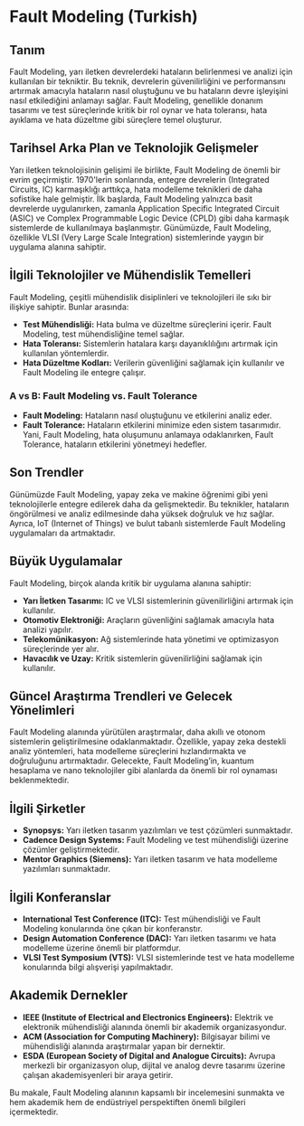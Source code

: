 # Fault Modeling (Turkish)

## Tanım

Fault Modeling, yarı iletken devrelerdeki hataların belirlenmesi ve analizi için kullanılan bir tekniktir. Bu teknik, devrelerin güvenilirliğini ve performansını artırmak amacıyla hataların nasıl oluştuğunu ve bu hataların devre işleyişini nasıl etkilediğini anlamayı sağlar. Fault Modeling, genellikle donanım tasarımı ve test süreçlerinde kritik bir rol oynar ve hata toleransı, hata ayıklama ve hata düzeltme gibi süreçlere temel oluşturur.

## Tarihsel Arka Plan ve Teknolojik Gelişmeler

Yarı iletken teknolojisinin gelişimi ile birlikte, Fault Modeling de önemli bir evrim geçirmiştir. 1970'lerin sonlarında, entegre devrelerin (Integrated Circuits, IC) karmaşıklığı arttıkça, hata modelleme teknikleri de daha sofistike hale gelmiştir. İlk başlarda, Fault Modeling yalnızca basit devrelerde uygulanırken, zamanla Application Specific Integrated Circuit (ASIC) ve Complex Programmable Logic Device (CPLD) gibi daha karmaşık sistemlerde de kullanılmaya başlanmıştır. Günümüzde, Fault Modeling, özellikle VLSI (Very Large Scale Integration) sistemlerinde yaygın bir uygulama alanına sahiptir.

## İlgili Teknolojiler ve Mühendislik Temelleri

Fault Modeling, çeşitli mühendislik disiplinleri ve teknolojileri ile sıkı bir ilişkiye sahiptir. Bunlar arasında:

- **Test Mühendisliği:** Hata bulma ve düzeltme süreçlerini içerir. Fault Modeling, test mühendisliğine temel sağlar.
- **Hata Toleransı:** Sistemlerin hatalara karşı dayanıklılığını artırmak için kullanılan yöntemlerdir.
- **Hata Düzeltme Kodları:** Verilerin güvenliğini sağlamak için kullanılır ve Fault Modeling ile entegre çalışır.

### A vs B: Fault Modeling vs. Fault Tolerance

- **Fault Modeling:** Hataların nasıl oluştuğunu ve etkilerini analiz eder.
- **Fault Tolerance:** Hataların etkilerini minimize eden sistem tasarımıdır. Yani, Fault Modeling, hata oluşumunu anlamaya odaklanırken, Fault Tolerance, hataların etkilerini yönetmeyi hedefler.

## Son Trendler

Günümüzde Fault Modeling, yapay zeka ve makine öğrenimi gibi yeni teknolojilerle entegre edilerek daha da gelişmektedir. Bu teknikler, hataların öngörülmesi ve analiz edilmesinde daha yüksek doğruluk ve hız sağlar. Ayrıca, IoT (Internet of Things) ve bulut tabanlı sistemlerde Fault Modeling uygulamaları da artmaktadır.

## Büyük Uygulamalar

Fault Modeling, birçok alanda kritik bir uygulama alanına sahiptir:

- **Yarı İletken Tasarımı:** IC ve VLSI sistemlerinin güvenilirliğini artırmak için kullanılır.
- **Otomotiv Elektroniği:** Araçların güvenliğini sağlamak amacıyla hata analizi yapılır.
- **Telekomünikasyon:** Ağ sistemlerinde hata yönetimi ve optimizasyon süreçlerinde yer alır.
- **Havacılık ve Uzay:** Kritik sistemlerin güvenilirliğini sağlamak için kullanılır.

## Güncel Araştırma Trendleri ve Gelecek Yönelimleri

Fault Modeling alanında yürütülen araştırmalar, daha akıllı ve otonom sistemlerin geliştirilmesine odaklanmaktadır. Özellikle, yapay zeka destekli analiz yöntemleri, hata modelleme süreçlerini hızlandırmakta ve doğruluğunu artırmaktadır. Gelecekte, Fault Modeling’in, kuantum hesaplama ve nano teknolojiler gibi alanlarda da önemli bir rol oynaması beklenmektedir.

## İlgili Şirketler

- **Synopsys:** Yarı iletken tasarım yazılımları ve test çözümleri sunmaktadır.
- **Cadence Design Systems:** Fault Modeling ve test mühendisliği üzerine çözümler geliştirmektedir.
- **Mentor Graphics (Siemens):** Yarı iletken tasarım ve hata modelleme yazılımları sunmaktadır.

## İlgili Konferanslar

- **International Test Conference (ITC):** Test mühendisliği ve Fault Modeling konularında öne çıkan bir konferanstır.
- **Design Automation Conference (DAC):** Yarı iletken tasarımı ve hata modelleme üzerine önemli bir platformdur.
- **VLSI Test Symposium (VTS):** VLSI sistemlerinde test ve hata modelleme konularında bilgi alışverişi yapılmaktadır.

## Akademik Dernekler

- **IEEE (Institute of Electrical and Electronics Engineers):** Elektrik ve elektronik mühendisliği alanında önemli bir akademik organizasyondur.
- **ACM (Association for Computing Machinery):** Bilgisayar bilimi ve mühendisliği alanında araştırmalar yapan bir dernektir.
- **ESDA (European Society of Digital and Analogue Circuits):** Avrupa merkezli bir organizasyon olup, dijital ve analog devre tasarımı üzerine çalışan akademisyenleri bir araya getirir.

Bu makale, Fault Modeling alanının kapsamlı bir incelemesini sunmakta ve hem akademik hem de endüstriyel perspektiften önemli bilgileri içermektedir.